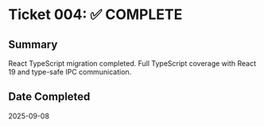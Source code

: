 # Ticket 004: ✅ COMPLETE

## Summary
React TypeScript migration completed. Full TypeScript coverage with React 19 and type-safe IPC communication.

## Date Completed
2025-09-08